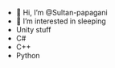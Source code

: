 - 👋 Hi, I’m @Sultan-papagani
- 👀 I’m interested in sleeping
- Unity stuff
- C#
- C++
- Python

<!---
Sultan-papagani/Sultan-papagani is a ✨ special ✨ repository because its `README.md` (this file) appears on your GitHub profile.
You can click the Preview link to take a look at your changes.
--->
